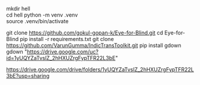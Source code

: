  mkdir hell  
 cd hell
 python -m venv .venv   
 source .venv/bin/activate

git clone https://github.com/gokul-gopan-k/Eye-for-Blind.git
cd Eye-for-Blind
pip install -r requirements.txt
git clone https://github.com/VarunGumma/IndicTransToolkit.git
pip install gdown
gdown "https://drive.google.com/uc?id=1yUQYZaTvslZ_2hHXUZrgFypTFR22L3bE"


https://drive.google.com/drive/folders/1yUQYZaTvslZ_2hHXUZrgFypTFR22L3bE?usp=sharing
